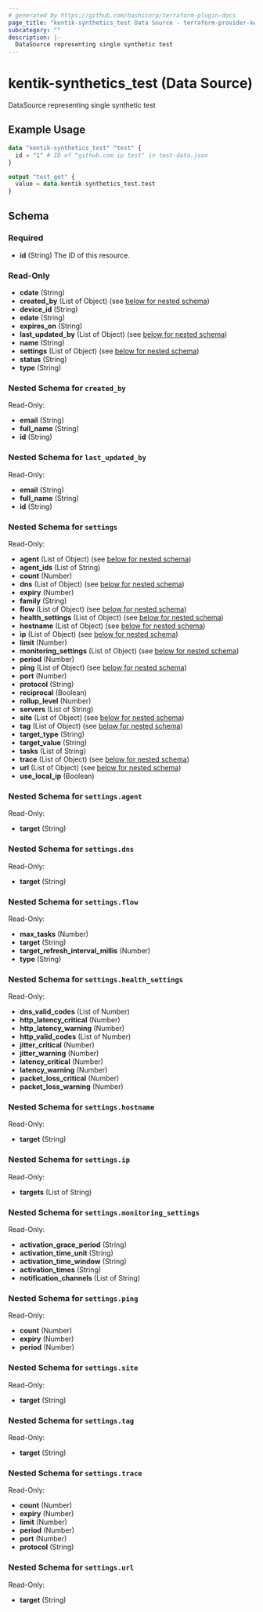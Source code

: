 ```yaml
---
# generated by https://github.com/hashicorp/terraform-plugin-docs
page_title: "kentik-synthetics_test Data Source - terraform-provider-kentik-synthetics"
subcategory: ""
description: |-
  DataSource representing single synthetic test
---
```


# kentik-synthetics_test (Data Source)

DataSource representing single synthetic test

## Example Usage

```terraform
data "kentik-synthetics_test" "test" {
  id = "1" # ID of "github.com ip test" in test-data.json
}

output "test_get" {
  value = data.kentik-synthetics_test.test
}
```

<!-- schema generated by tfplugindocs -->
## Schema

### Required

- **id** (String) The ID of this resource.

### Read-Only

- **cdate** (String)
- **created_by** (List of Object) (see [below for nested schema](#nestedatt--created_by))
- **device_id** (String)
- **edate** (String)
- **expires_on** (String)
- **last_updated_by** (List of Object) (see [below for nested schema](#nestedatt--last_updated_by))
- **name** (String)
- **settings** (List of Object) (see [below for nested schema](#nestedatt--settings))
- **status** (String)
- **type** (String)

<a id="nestedatt--created_by"></a>
### Nested Schema for `created_by`

Read-Only:

- **email** (String)
- **full_name** (String)
- **id** (String)


<a id="nestedatt--last_updated_by"></a>
### Nested Schema for `last_updated_by`

Read-Only:

- **email** (String)
- **full_name** (String)
- **id** (String)


<a id="nestedatt--settings"></a>
### Nested Schema for `settings`

Read-Only:

- **agent** (List of Object) (see [below for nested schema](#nestedobjatt--settings--agent))
- **agent_ids** (List of String)
- **count** (Number)
- **dns** (List of Object) (see [below for nested schema](#nestedobjatt--settings--dns))
- **expiry** (Number)
- **family** (String)
- **flow** (List of Object) (see [below for nested schema](#nestedobjatt--settings--flow))
- **health_settings** (List of Object) (see [below for nested schema](#nestedobjatt--settings--health_settings))
- **hostname** (List of Object) (see [below for nested schema](#nestedobjatt--settings--hostname))
- **ip** (List of Object) (see [below for nested schema](#nestedobjatt--settings--ip))
- **limit** (Number)
- **monitoring_settings** (List of Object) (see [below for nested schema](#nestedobjatt--settings--monitoring_settings))
- **period** (Number)
- **ping** (List of Object) (see [below for nested schema](#nestedobjatt--settings--ping))
- **port** (Number)
- **protocol** (String)
- **reciprocal** (Boolean)
- **rollup_level** (Number)
- **servers** (List of String)
- **site** (List of Object) (see [below for nested schema](#nestedobjatt--settings--site))
- **tag** (List of Object) (see [below for nested schema](#nestedobjatt--settings--tag))
- **target_type** (String)
- **target_value** (String)
- **tasks** (List of String)
- **trace** (List of Object) (see [below for nested schema](#nestedobjatt--settings--trace))
- **url** (List of Object) (see [below for nested schema](#nestedobjatt--settings--url))
- **use_local_ip** (Boolean)

<a id="nestedobjatt--settings--agent"></a>
### Nested Schema for `settings.agent`

Read-Only:

- **target** (String)


<a id="nestedobjatt--settings--dns"></a>
### Nested Schema for `settings.dns`

Read-Only:

- **target** (String)


<a id="nestedobjatt--settings--flow"></a>
### Nested Schema for `settings.flow`

Read-Only:

- **max_tasks** (Number)
- **target** (String)
- **target_refresh_interval_millis** (Number)
- **type** (String)


<a id="nestedobjatt--settings--health_settings"></a>
### Nested Schema for `settings.health_settings`

Read-Only:

- **dns_valid_codes** (List of Number)
- **http_latency_critical** (Number)
- **http_latency_warning** (Number)
- **http_valid_codes** (List of Number)
- **jitter_critical** (Number)
- **jitter_warning** (Number)
- **latency_critical** (Number)
- **latency_warning** (Number)
- **packet_loss_critical** (Number)
- **packet_loss_warning** (Number)


<a id="nestedobjatt--settings--hostname"></a>
### Nested Schema for `settings.hostname`

Read-Only:

- **target** (String)


<a id="nestedobjatt--settings--ip"></a>
### Nested Schema for `settings.ip`

Read-Only:

- **targets** (List of String)


<a id="nestedobjatt--settings--monitoring_settings"></a>
### Nested Schema for `settings.monitoring_settings`

Read-Only:

- **activation_grace_period** (String)
- **activation_time_unit** (String)
- **activation_time_window** (String)
- **activation_times** (String)
- **notification_channels** (List of String)


<a id="nestedobjatt--settings--ping"></a>
### Nested Schema for `settings.ping`

Read-Only:

- **count** (Number)
- **expiry** (Number)
- **period** (Number)


<a id="nestedobjatt--settings--site"></a>
### Nested Schema for `settings.site`

Read-Only:

- **target** (String)


<a id="nestedobjatt--settings--tag"></a>
### Nested Schema for `settings.tag`

Read-Only:

- **target** (String)


<a id="nestedobjatt--settings--trace"></a>
### Nested Schema for `settings.trace`

Read-Only:

- **count** (Number)
- **expiry** (Number)
- **limit** (Number)
- **period** (Number)
- **port** (Number)
- **protocol** (String)


<a id="nestedobjatt--settings--url"></a>
### Nested Schema for `settings.url`

Read-Only:

- **target** (String)



